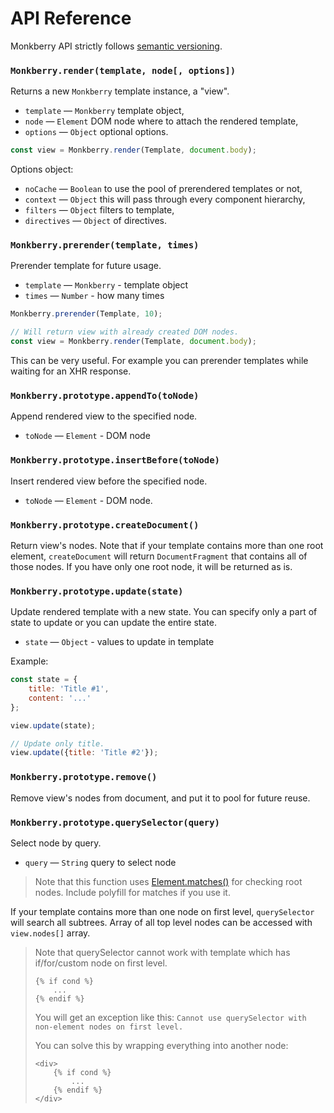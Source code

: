 # API Reference

Monkberry API strictly follows [semantic versioning](http://semver.org).  

### `Monkberry.render(template, node[, options])`

Returns a new `Monkberry` template instance, a "view".

* `template` — `Monkberry` template object,
* `node` — `Element` DOM node where to attach the rendered template,
* `options` — `Object` optional options.

```js
const view = Monkberry.render(Template, document.body);
```

Options object:

* `noCache` — `Boolean` to use the pool of prerendered templates or not, 
* `context` — `Object` this will pass through every component hierarchy, 
* `filters` — `Object` filters to template,
* `directives` — `Object` of directives.


### `Monkberry.prerender(template, times)`

Prerender template for future usage.

* `template` — `Monkberry` - template object
* `times` — `Number` - how many times

```js
Monkberry.prerender(Template, 10);

// Will return view with already created DOM nodes.
const view = Monkberry.render(Template, document.body);
```

This can be very useful. For example you can prerender templates while waiting for an XHR response.

### `Monkberry.prototype.appendTo(toNode)`

Append rendered view to the specified node.

* `toNode` — `Element` - DOM node

### `Monkberry.prototype.insertBefore(toNode)`

Insert rendered view before the specified node.

* `toNode` — `Element` - DOM node.

### `Monkberry.prototype.createDocument()`

Return view's nodes. Note that if your template contains more than one root element, `createDocument` will return `DocumentFragment` that contains all of those nodes. If you have only one root node, it will be returned as is.

### `Monkberry.prototype.update(state)`

Update rendered template with a new state. You can specify only a part of state to update or you can update the entire state.

* `state` — `Object` - values to update in template

Example:

```js
const state = {
    title: 'Title #1',
    content: '...'
};

view.update(state);

// Update only title.
view.update({title: 'Title #2'});
```

### `Monkberry.prototype.remove()`

Remove view's nodes from document, and put it to pool for future reuse.

### `Monkberry.prototype.querySelector(query)`

Select node by query.

* `query` — `String` query to select node

> Note that this function uses [Element.matches()](https://developer.mozilla.org/en-US/docs/Web/API/Element/matches) for checking root nodes. Include polyfill for matches if you use it.

If your template contains more than one node on first level, `querySelector` will search all subtrees. Array of all top level nodes can be accessed with `view.nodes[]` array. 

> Note that querySelector cannot work with template which has if/for/custom node on first level.
> ```twig
> {% if cond %}
>     ...
> {% endif %}
> ```
> You will get an exception like this: `Cannot use querySelector with non-element nodes on first level.`
> 
> You can solve this by wrapping everything into another node:
> ```twig
> <div>
>     {% if cond %}
>         ...
>     {% endif %}
> </div>
> ``` 

